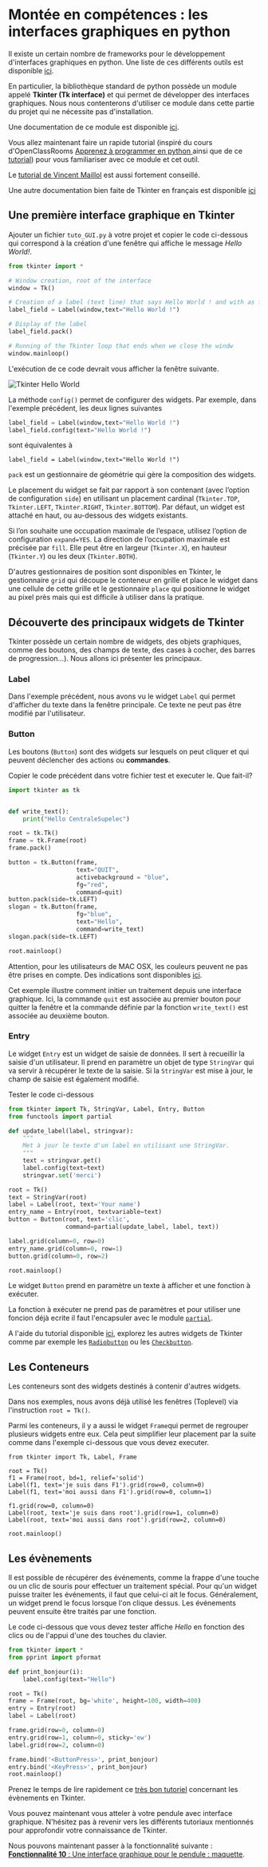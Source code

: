 # Montée en compétences : les interfaces graphiques en python



Il existe un certain nombre de frameworks pour le développement d'interfaces graphiques en python. Une liste de ces différents outils est disponible [ici](https://wiki.python.org/moin/GuiProgramming).

En particulier, la bibliothèque standard de python possède un module appelé **Tkinter (Tk interface)** et qui permet de développer des interfaces graphiques. Nous nous contenterons d'utiliser ce module dans cette partie du projet qui ne nécessite pas d'installation.

Une documentation de ce module est disponible [ici](https://wiki.python.org/moin/TkInter).

Vous allez maintenant faire un rapide tutorial (inspiré du cours d'OpenClassRooms [Apprenez à programmer en python ](https://openclassrooms.com/fr/courses/235344-apprenez-a-programmer-en-python/234859-des-interfaces-graphiques-avec-tkinter) ainsi que de ce [tutorial](https://www.python-course.eu/python_tkinter.php)) pour vous familiariser avec ce module et cet outil.

Le [tutorial de Vincent Maillol](https://vincent.developpez.com/cours-tutoriels/python/tkinter/apprendre-creer-interface-graphique-tkinter-python-3/) est aussi fortement conseillé.

Une autre documentation bien faite de Tkinter en français est disponible [ici](http://tkinter.fdex.eu/index.html)



## Une première interface graphique en Tkinter

Ajouter un fichier `tuto_GUI.py` à votre projet et copier le code ci-dessous qui correspond à la création d'une fenêtre qui affiche le message *Hello World!*.

```PYTHON
from tkinter import *

# Window creation, root of the interface
window = Tk()

# Creation of a label (text line) that says Hello World ! and with as first parameter the previous window
label_field = Label(window,text="Hello World !")

# Display of the label
label_field.pack()

# Running of the Tkinter loop that ends when we close the windw
window.mainloop()
```

L'exécution de ce code devrait vous afficher la fenêtre suivante.

![Tkinter Hello World](./Images/hello.png)



La méthode `config()` permet de configurer des widgets. Par exemple, dans l'exemple précédent, les deux lignes suivantes 
``` PYTHON
label_field = Label(window,text="Hello World !")
label_field.config(text="Hello World !")
```
sont équivalentes  à
```
label_field = Label(window,text="Hello World !")
```


`pack` est un gestionnaire de géométrie qui gère la composition des widgets.

Le placement du widget se fait par rapport à son contenant (avec l’option de configuration `side`) en utilisant un placement cardinal (`Tkinter.TOP`, `Tkinter.LEFT`, `Tkinter.RIGHT`, `Tkinter.BOTTOM`). Par défaut, un widget est attaché en haut, ou au-dessous des widgets existants.


Si l’on souhaite une occupation maximale de l’espace, utilisez l’option de configuration `expand=YES`. La direction de l’occupation maximale est précisée par `fill`. Elle peut être en largeur (`Tkinter.X`), en hauteur (`Tkinter.Y`) ou les deux (`Tkinter.BOTH`).


D'autres gestionnaires de position sont disponibles en Tkinter, le gestionnaire `grid` qui découpe le conteneur en grille et place le widget dans une cellule de cette grille et le gestionnaire `place` qui positionne le widget au pixel près mais qui est difficile à utiliser dans la pratique.


## Découverte des principaux widgets de Tkinter


Tkinter possède un certain nombre de widgets, des objets graphiques, comme des boutons, des champs de texte, des cases à cocher, des barres de progression…). Nous allons ici présenter les principaux.

### Label

Dans l'exemple précédent, nous avons vu le widget `Label` qui permet d'afficher du texte dans la fenêtre principale. Ce texte ne peut pas être modifié par l'utilisateur.

### Button

Les boutons (`Button`) sont des widgets sur lesquels on peut cliquer et qui peuvent déclencher des actions ou **commandes**.

Copier le code précédent dans votre fichier test et executer le. Que fait-il?


``` PYTHON
import tkinter as tk


def write_text():
    print("Hello CentraleSupelec")

root = tk.Tk()
frame = tk.Frame(root)
frame.pack()

button = tk.Button(frame,
                   text="QUIT",
                   activebackground = "blue",
                   fg="red",
                   command=quit)
button.pack(side=tk.LEFT)
slogan = tk.Button(frame,
                   fg="blue",
                   text="Hello",
                   command=write_text)
slogan.pack(side=tk.LEFT)

root.mainloop()

```

Attention, pour les utilisateurs de MAC OSX, les couleurs peuvent ne pas être prises en compte. Des indications sont disponibles [ici](https://stackoverflow.com/questions/1529847/how-to-change-the-foreground-or-background-colour-of-a-tkinter-button-on-mac-os).

Cet exemple illustre comment initier un traitement depuis une interface graphique. Ici, la commande `quit` est associée au premier bouton pour quitter la fenêtre et la commande définie par la fonction `write_text()` est associée au deuxième bouton.



### Entry
Le widget `Entry` est un widget de saisie de données. Il sert à recueillir la saisie d'un utilisateur. Il prend en paramètre un objet de type `StringVar` qui va servir à récupérer le texte de la saisie. Si la `StringVar` est mise à jour, le champ de saisie est également modifié.


Tester le code ci-dessous


``` PYTHON
from tkinter import Tk, StringVar, Label, Entry, Button
from functools import partial

def update_label(label, stringvar):
    """
    Met à jour le texte d'un label en utilisant une StringVar.
    """
    text = stringvar.get()
    label.config(text=text)
    stringvar.set('merci')

root = Tk()
text = StringVar(root)
label = Label(root, text='Your name')
entry_name = Entry(root, textvariable=text)
button = Button(root, text='clic',
                command=partial(update_label, label, text))

label.grid(column=0, row=0)
entry_name.grid(column=0, row=1)
button.grid(column=0, row=2)

root.mainloop()

```

Le widget `Button` prend en paramètre un texte à afficher et une fonction à exécuter.

La fonction à exécuter ne prend pas de paramètres et pour utiliser une foncion déjà ecrite il faut l'encapsuler avec le module [`partial`](https://docs.python.org/2/library/functools.html). 

A l'aide du tutorial disponible [ici](https://www.python-course.eu/tkinter_radiobuttons.php), explorez les autres widgets de Tkinter comme par exemple  les [`Radiobutton`](https://www.python-course.eu/tkinter_radiobuttons.php) ou les [`Checkbutton`](https://www.python-course.eu/tkinter_checkboxes.php).


## Les Conteneurs

Les conteneurs sont des widgets destinés à contenir d'autres widgets.

Dans nos exemples, nous avons déjà utilisé les fenêtres (Toplevel) via l'instruction `root = Tk()`. 

Parmi les conteneurs, il y a aussi le widget `Frame`qui permet de regrouper plusieurs widgets entre eux. Cela peut simplifier leur placement par la suite comme dans l'exemple ci-dessous que vous devez executer.


```
from tkinter import Tk, Label, Frame

root = Tk()
f1 = Frame(root, bd=1, relief='solid')
Label(f1, text='je suis dans F1').grid(row=0, column=0)
Label(f1, text='moi aussi dans F1').grid(row=0, column=1)

f1.grid(row=0, column=0)
Label(root, text='je suis dans root').grid(row=1, column=0)
Label(root, text='moi aussi dans root').grid(row=2, column=0)

root.mainloop()
```

## Les évènements

Il est possible de récupérer des événements, comme la frappe d'une touche ou un clic de souris pour effectuer un traitement spécial. Pour qu'un widget puisse traiter les événements, il faut que celui-ci ait le focus. Généralement, un widget prend le focus lorsque l'on clique dessus. Les événements peuvent ensuite être traités par une fonction.


Le code ci-dessous que vous devez tester affiche *Hello* en fonction des clics ou de l'appui d'une des touches du clavier.

```PYTHON
from tkinter import *
from pprint import pformat

def print_bonjour(i):
    label.config(text="Hello")

root = Tk()
frame = Frame(root, bg='white', height=100, width=400)
entry = Entry(root)
label = Label(root)

frame.grid(row=0, column=0)
entry.grid(row=1, column=0, sticky='ew')
label.grid(row=2, column=0)

frame.bind('<ButtonPress>', print_bonjour)
entry.bind('<KeyPress>', print_bonjour)
root.mainloop()
```

Prenez le temps de lire rapidement ce [très bon tutoriel](http://tkinter.fdex.eu/doc/event.html) concernant les évènements en Tkinter.

Vous pouvez maintenant vous atteler à votre pendule avec interface graphique. N'hésitez pas à revenir vers les différents tutoriaux mentionnés pour approfondir votre connaissance de Tkinter.

Nous pouvons maintenant passer à la fonctionnalité suivante : [**Fonctionnalité 10** : Une interface graphique pour le pendule : maquette](S4_GUI_pendulum_mock.md).